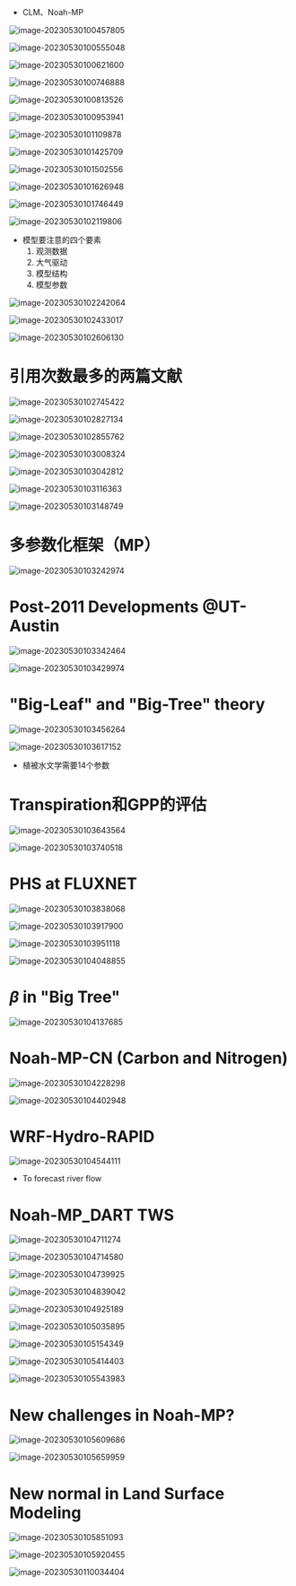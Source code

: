 - CLM、Noah-MP

![image-20230530100457805](../Figures/image-20230530100457805.png)

![image-20230530100555048](../Figures/image-20230530100555048.png)

![image-20230530100621600](../Figures/image-20230530100621600.png)

![image-20230530100746888](../Figures/image-20230530100746888.png)

![image-20230530100813526](../Figures/image-20230530100813526.png)

![image-20230530100953941](../Figures/image-20230530100953941.png)

![image-20230530101109878](../Figures/image-20230530101109878.png)

![image-20230530101425709](../Figures/image-20230530101425709.png)

![image-20230530101502556](../Figures/image-20230530101502556.png)

![image-20230530101626948](../Figures/image-20230530101626948.png)

![image-20230530101746449](../Figures/image-20230530101746449.png)

![image-20230530102119806](../Figures/image-20230530102119806.png)

- 模型要注意的四个要素
  1. 观测数据
  2. 大气驱动
  3. 模型结构
  4. 模型参数

![image-20230530102242064](../Figures/image-20230530102242064.png)

![image-20230530102433017](../Figures/image-20230530102433017.png)

![image-20230530102606130](../Figures/image-20230530102606130.png)

# 引用次数最多的两篇文献

![image-20230530102745422](../Figures/image-20230530102745422.png)

![image-20230530102827134](../Figures/image-20230530102827134.png)

![image-20230530102855762](../Figures/image-20230530102855762.png)

![image-20230530103008324](../Figures/image-20230530103008324.png)

![image-20230530103042812](../Figures/image-20230530103042812.png)

![image-20230530103116363](../Figures/image-20230530103116363.png)

![image-20230530103148749](../Figures/image-20230530103148749.png)

# 多参数化框架（MP）

![image-20230530103242974](../Figures/image-20230530103242974.png)

# Post-2011 Developments @UT-Austin

![image-20230530103342464](../Figures/image-20230530103342464.png)

![image-20230530103429974](../Figures/image-20230530103429974.png)

# "Big-Leaf" and "Big-Tree" theory

![image-20230530103456264](../Figures/image-20230530103456264.png)

![image-20230530103617152](../Figures/image-20230530103617152.png)

- 植被水文学需要14个参数

# Transpiration和GPP的评估

![image-20230530103643564](../Figures/image-20230530103643564.png)

![image-20230530103740518](../Figures/image-20230530103740518.png)

# PHS at FLUXNET

![image-20230530103838068](../Figures/image-20230530103838068.png)

![image-20230530103917900](../Figures/image-20230530103917900.png)

![image-20230530103951118](../Figures/image-20230530103951118.png)

![image-20230530104048855](../Figures/image-20230530104048855.png)

# $\beta$ in "Big Tree"

![image-20230530104137685](../Figures/image-20230530104137685.png)

# Noah-MP-CN (Carbon and Nitrogen)

![image-20230530104228298](../Figures/image-20230530104228298.png)

![image-20230530104402948](../Figures/image-20230530104402948.png)

# WRF-Hydro-RAPID

![image-20230530104544111](../Figures/image-20230530104544111.png)

- To forecast river flow

# Noah-MP_DART TWS

![image-20230530104711274](../Figures/image-20230530104711274.png)

![image-20230530104714580](../Figures/image-20230530104714580.png)

![image-20230530104739925](../Figures/image-20230530104739925.png)

![image-20230530104839042](../Figures/image-20230530104839042.png)

![image-20230530104925189](../Figures/image-20230530104925189.png)

![image-20230530105035895](../Figures/image-20230530105035895.png)

![image-20230530105154349](../Figures/image-20230530105154349.png)

![image-20230530105414403](../Figures/image-20230530105414403.png)

![image-20230530105543983](../Figures/image-20230530105543983.png)

# New challenges in Noah-MP?

![image-20230530105609686](../Figures/image-20230530105609686.png)

![image-20230530105659959](../Figures/image-20230530105659959.png)

# New normal in Land Surface Modeling

![image-20230530105851093](../Figures/image-20230530105851093.png)

![image-20230530105920455](../Figures/image-20230530105920455.png)

![image-20230530110034404](../Figures/image-20230530110034404.png)



